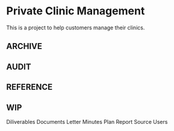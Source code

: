# Private Clinic Management

This is a project to help customers manage their clinics.

## ARCHIVE

## AUDIT

## REFERENCE

## WIP     

Diliverables
Documents
Letter
Minutes
Plan
Report
Source
Users

